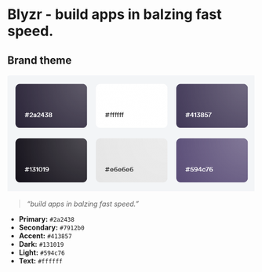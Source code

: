 # Blyzr - build apps in balzing fast speed.


## Brand theme 

![Brand theme](/public/image.png)
> *“build apps in balzing fast speed.”*
- **Primary:** `#2a2438`
- **Secondary:** `#7912b0`
- **Accent:** `#413857`
- **Dark:** `#131019`
- **Light:** `#594c76`
- **Text:** `#ffffff`